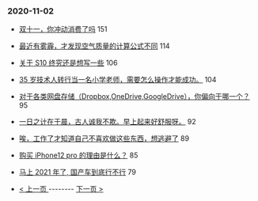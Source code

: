 ### 2020-11-02 
- [双十一，你冲动消费了吗](https://www.v2ex.com/t/720848) 151
- [最近有雾霾，才发现空气质量的计算公式不同](https://www.v2ex.com/t/720872) 114
- [关于 S10 终究还是想写一些](https://www.v2ex.com/t/720844) 106
- [35 岁技术人转行当一名小学老师，需要怎么操作才能成功。](https://www.v2ex.com/t/720873) 104
- [对于各类网盘存储（Dropbox,OneDrive,GoogleDrive），你偏向于哪一个？](https://www.v2ex.com/t/720789) 95
- [一日之计在于晨，古人诚我不欺。早上起来好舒服呀。](https://www.v2ex.com/t/720847) 92
- [唉，工作了才知道自己不喜欢做这些东西，想逃避了](https://www.v2ex.com/t/720827) 89
- [购买 iPhone12 pro 的理由是什么？](https://www.v2ex.com/t/720853) 85
- [马上 2021 年了, 国产车到底行不行](https://www.v2ex.com/t/720881) 79 

- [ < 上一页 ](https://github.com/able8/v2ex-hot-record/blob/master/2020-11-01.md) -------- [ 下一页 > ](https://github.com/able8/v2ex-hot-record/blob/master/2020-11-03.md)
